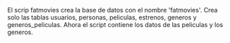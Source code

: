 El scrip fatmovies crea la base de datos con el nombre 'fatmovies'. Crea solo las tablas usuarios, personas, peliculas, estrenos, generos y generos_peliculas.
Ahora el script contiene los datos de las peliculas y los generos.
